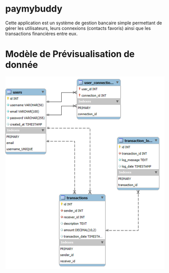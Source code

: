 # paymybuddy
Cette application est un système de gestion bancaire simple permettant de gérer les utilisateurs, leurs connexions (contacts favoris) ainsi que les transactions financières entre eux.

# Modèle de Prévisualisation de donnée
![MPD](./assets/MPD%20Pay_My_Buddy.png)

